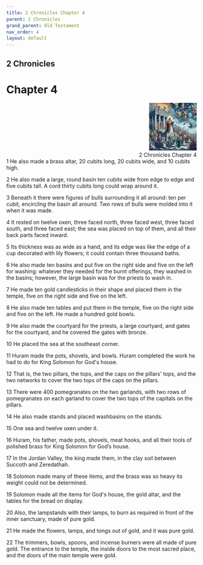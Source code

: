 ```yaml
---
title: 2 Chronicles Chapter 4
parent: 2 Chronicles
grand_parent: Old Testament
nav_order: 4
layout: default
---
```


## 2 Chronicles

# Chapter 4

<div style="clear: both; text-align: right;">
    <img src="/assets/Image/2 Chronicles/500/4.jpg" alt="2 Chronicles Chapter 4" class="chapter-image" style="max-width: 25%; height: auto;"/>
    <figcaption style="font-size: 14px;">2 Chronicles Chapter 4</figcaption>
</div>
1 He also made a brass altar, 20 cubits long, 20 cubits wide, and 10 cubits high.

2 He also made a large, round basin ten cubits wide from edge to edge and five cubits tall. A cord thirty cubits long could wrap around it.

3 Beneath it there were figures of bulls surrounding it all around: ten per cubit, encircling the basin all around. Two rows of bulls were molded into it when it was made.

4 It rested on twelve oxen, three faced north, three faced west, three faced south, and three faced east; the sea was placed on top of them, and all their back parts faced inward.

5 Its thickness was as wide as a hand, and its edge was like the edge of a cup decorated with lily flowers; it could contain three thousand baths.

6 He also made ten basins and put five on the right side and five on the left for washing: whatever they needed for the burnt offerings, they washed in the basins; however, the large basin was for the priests to wash in.

7 He made ten gold candlesticks in their shape and placed them in the temple, five on the right side and five on the left.

8 He also made ten tables and put them in the temple, five on the right side and five on the left. He made a hundred gold bowls.

9 He also made the courtyard for the priests, a large courtyard, and gates for the courtyard, and he covered the gates with bronze.

10 He placed the sea at the southeast corner.

11 Huram made the pots, shovels, and bowls. Huram completed the work he had to do for King Solomon for God's house.

12 That is, the two pillars, the tops, and the caps on the pillars' tops, and the two networks to cover the two tops of the caps on the pillars.

13 There were 400 pomegranates on the two garlands, with two rows of pomegranates on each garland to cover the two tops of the capitals on the pillars.

14 He also made stands and placed washbasins on the stands.

15 One sea and twelve oxen under it.

16 Huram, his father, made pots, shovels, meat hooks, and all their tools of polished brass for King Solomon for God’s house.

17 In the Jordan Valley, the king made them, in the clay soil between Succoth and Zeredathah.

18 Solomon made many of these items, and the brass was so heavy its weight could not be determined.

19 Solomon made all the items for God's house, the gold altar, and the tables for the bread on display.

20 Also, the lampstands with their lamps, to burn as required in front of the inner sanctuary, made of pure gold.

21 He made the flowers, lamps, and tongs out of gold, and it was pure gold.

22 The trimmers, bowls, spoons, and incense burners were all made of pure gold. The entrance to the temple, the inside doors to the most sacred place, and the doors of the main temple were gold.


